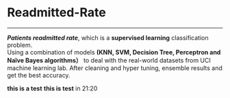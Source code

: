 # Readmitted-Rate
--------
**_Patients readmitted rate_**, which is a **supervised learning** classification problem. <br>
Using a combination of models **(KNN, SVM, Decision Tree, Perceptron and Naïve Bayes algorithms）** to deal with the real-world datasets from UCI machine learning lab. 
After cleaning and hyper tuning, ensemble results and get the best accuracy.


**this is a test**
**this is test** in 21:20
